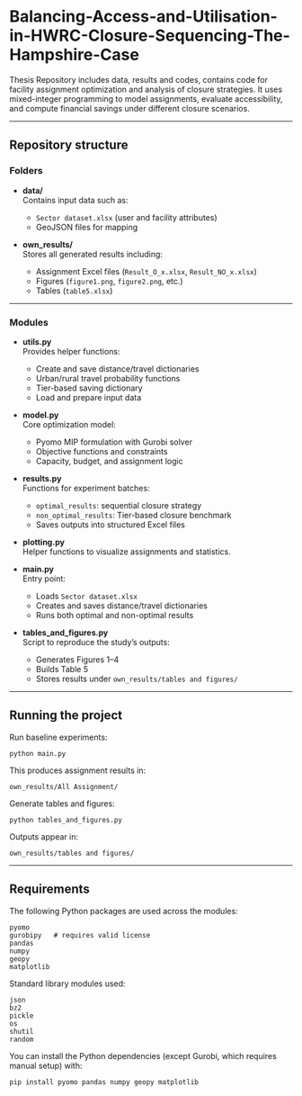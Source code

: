 # Balancing-Access-and-Utilisation-in-HWRC-Closure-Sequencing-The-Hampshire-Case
Thesis Repository includes data, results and codes, contains code for facility assignment optimization and analysis of closure strategies. It uses mixed-integer programming to model assignments, evaluate accessibility, and compute financial savings under different closure scenarios.

---

## Repository structure

### Folders
- **data/**  
  Contains input data such as:  
  - `Sector dataset.xlsx` (user and facility attributes)  
  - GeoJSON files for mapping  

- **own_results/**  
  Stores all generated results including:  
  - Assignment Excel files (`Result_O_x.xlsx`, `Result_NO_x.xlsx`)  
  - Figures (`figure1.png`, `figure2.png`, etc.)  
  - Tables (`table5.xlsx`)  

---

### Modules

- **utils.py**  
  Provides helper functions:  
  - Create and save distance/travel dictionaries  
  - Urban/rural travel probability functions  
  - Tier-based saving dictionary  
  - Load and prepare input data  

- **model.py**  
  Core optimization model:  
  - Pyomo MIP formulation with Gurobi solver  
  - Objective functions and constraints  
  - Capacity, budget, and assignment logic  

- **results.py**  
  Functions for experiment batches:  
  - `optimal_results`: sequential closure strategy  
  - `non_optimal_results`: Tier-based closure benchmark  
  - Saves outputs into structured Excel files  

- **plotting.py**  
  Helper functions to visualize assignments and statistics.  

- **main.py**  
  Entry point:  
  - Loads `Sector dataset.xlsx`  
  - Creates and saves distance/travel dictionaries  
  - Runs both optimal and non-optimal results  

- **tables_and_figures.py**  
  Script to reproduce the study’s outputs:  
  - Generates Figures 1–4  
  - Builds Table 5  
  - Stores results under `own_results/tables and figures/`  

---

## Running the project

Run baseline experiments:

    python main.py

This produces assignment results in:

    own_results/All Assignment/

Generate tables and figures:

    python tables_and_figures.py

Outputs appear in:

    own_results/tables and figures/

---

## Requirements

The following Python packages are used across the modules:

    pyomo
    gurobipy   # requires valid license
    pandas
    numpy
    geopy
    matplotlib

Standard library modules used:

    json
    bz2
    pickle
    os
    shutil
    random

You can install the Python dependencies (except Gurobi, which requires manual setup) with:

    pip install pyomo pandas numpy geopy matplotlib
